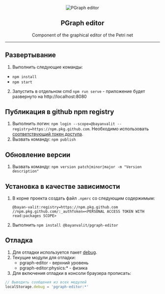 <div align="center">
    <img src="./src/favicon.ico" alt="PGraph editor" />
    <h2>PGraph editor</h2>
    <p>Component of the graphical editor of the Petri net</p>
    <hr>
</div>



## Развертывание

1. Выполнить следующие команды:
- `npm install`
- `npm start`

2. Запустить в отдельном cmd `npm run serve` - приложение будет развернуто на http://localhost:8080

## Публикация в github npm registry

1. Выполнить логин: `npm login --scope=@bayanvalit --registry=https://npm.pkg.github.com`. Необходимо использовать [соответствующий токен доступа](https://docs.github.com/en/packages/learn-github-packages/about-permissions-for-github-packages#about-scopes-and-permissions-for-package-registries).
2. Вызвать команду: `npm publish`

## Обновление версии

1. Вызвать команду: `npm version patch|minor|major -m "Version description"`

## Установка в качестве зависимости

1. В корне проекта создать файл `.npmrc` со следующим содержимым:
    ```
    @bayan-valit:registry=https://npm.pkg.github.com
    //npm.pkg.github.com/:_authToken=<PERSONAL ACCESS TOKEN WITH read:packages SCOPE>
    ```
2. Выполнить `npm install @bayanvalit/pgraph-editor`

## Отладка

1. Для отладки используется пакет [debug](https://github.com/debug-js/debug#readme).
2. Текущие модули для отладки:
    * pgraph-editor - верхний уровень
    * pgraph-editor:physics:* - физика
3. Для включения отладки в консоли браузера прописать:

```js
// Выводить сообщения из всех модулей
localStorage.debug = 'pgraph-editor:*'
```

